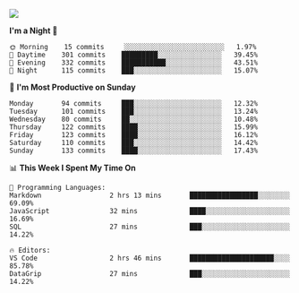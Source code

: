 <!--

[![Hits](https://hits.seeyoufarm.com/api/count/incr/badge.svg?url=https%3A%2F%2Fgithub.com/sangm1n)](https://hits.seeyoufarm.com) 
[![Repos Badge](https://badges.pufler.dev/repos/sangm1n)](https://badges.pufler.dev)
[![Github Badge](http://img.shields.io/badge/-github-black?style=flat-square&logo=github&logoColor=white&link=https:https://github.com/sangm1n/)](https://github.com/sangm1n/)
[![Netlify Badge](https://img.shields.io/badge/-TIL-00C7B7?style=flat-square&logo=Netlify&logoColor=white&link=https://sangminlog.netlify.com)](https://sangminlog.netlify.com)
[![Hugo Badge](https://img.shields.io/badge/-techblog-FF4088?style=flat-square&logo=Hugo&logoColor=white&link=https://sangm1n.github.io)](https://sangm1n.github.io)
[![Mail Badge](http://img.shields.io/badge/-mail-D14836?style=flat-square&logo=Gmail&logoColor=white&link=mailto:dltkd96als@naver.com)](mailto:dltkd96als@naver.com/)

![Lines of code](https://img.shields.io/badge/From%20Hello%20World%20I%27ve%20Written-3.9%20million%20lines%20of%20code-blue)
-->

[![](https://user-images.githubusercontent.com/46131688/99874056-f9ba1280-2c27-11eb-91ee-4b98263f5c1f.png)](https://sangm1n.github.io/)

<!--START_SECTION:waka-->
**I'm a Night 🦉** 

```text
🌞 Morning    15 commits     ░░░░░░░░░░░░░░░░░░░░░░░░░   1.97% 
🌆 Daytime    301 commits    █████████░░░░░░░░░░░░░░░░   39.45% 
🌃 Evening    332 commits    ███████████░░░░░░░░░░░░░░   43.51% 
🌙 Night      115 commits    ███░░░░░░░░░░░░░░░░░░░░░░   15.07%

```
📅 **I'm Most Productive on Sunday** 

```text
Monday       94 commits     ███░░░░░░░░░░░░░░░░░░░░░░   12.32% 
Tuesday      101 commits    ███░░░░░░░░░░░░░░░░░░░░░░   13.24% 
Wednesday    80 commits     ██░░░░░░░░░░░░░░░░░░░░░░░   10.48% 
Thursday     122 commits    ████░░░░░░░░░░░░░░░░░░░░░   15.99% 
Friday       123 commits    ████░░░░░░░░░░░░░░░░░░░░░   16.12% 
Saturday     110 commits    ███░░░░░░░░░░░░░░░░░░░░░░   14.42% 
Sunday       133 commits    ████░░░░░░░░░░░░░░░░░░░░░   17.43%

```


📊 **This Week I Spent My Time On** 

```text
💬 Programming Languages: 
Markdown                 2 hrs 13 mins       █████████████████░░░░░░░░   69.09% 
JavaScript               32 mins             ████░░░░░░░░░░░░░░░░░░░░░   16.69% 
SQL                      27 mins             ███░░░░░░░░░░░░░░░░░░░░░░   14.22%

🔥 Editors: 
VS Code                  2 hrs 46 mins       █████████████████████░░░░   85.78% 
DataGrip                 27 mins             ███░░░░░░░░░░░░░░░░░░░░░░   14.22%

```


<!--END_SECTION:waka-->


<!--
**sangm1n/sangm1n** is a ✨ _special_ ✨ repository because its `README.md` (this file) appears on your GitHub profile.

Here are some ideas to get you started:

- 🔭 I’m currently working on ...
- 🌱 I’m currently learning ...
- 👯 I’m looking to collaborate on ...
- 🤔 I’m looking for help with ...
- 💬 Ask me about ...
- 📫 How to reach me: ...
- 😄 Pronouns: ...
- ⚡ Fun fact: ...

https://shields.io/
-->



